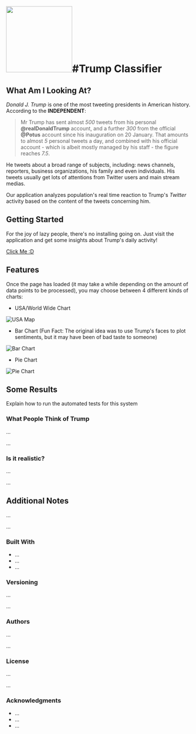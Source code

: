 
# <img src="http://vectorlogo4u.com/wp-content/uploads/2016/06/twitter-icon-vector.png" width="180">#Trump Classifier

## What Am I Looking At?
*Donald J. Trump* is one of the most tweeting presidents in American history. 
According to the **INDEPENDENT**:
> Mr Trump has sent almost *500* tweets from his personal **@realDonaldTrump** account, 
and a further *300* from the official **@Potus** account since his inauguration on 20 January.
That amounts to almost *5* personal tweets a day, and combined with his
official account - which is albeit mostly managed by his staff - the figure reaches *7.5*.

He tweets about a broad range of subjects, including: news channels, reporters, business organizations, his family and even individuals. His tweets usually get lots of attentions from Twitter users and main stream medias.

Our application analyzes population's real time reaction to Trump's *Twitter* activity based on the content of the tweets concerning him.

## Getting Started
For the joy of lazy people, there's no installing going on. Just visit the application and get some insights about Trump's daily activity!

[Click Me :D](http://washeramedia.com/)

## Features
Once the page has loaded (it may take a while depending on the amount of data points to be processed), you may choose between 4 different kinds of charts:

* USA/World Wide Chart

![USA Map](https://media.giphy.com/media/l1J9GI4It9cmqS3y8/giphy.gif)
* Bar Chart (Fun Fact: The original idea was to use Trump's faces to plot sentiments, but it may have been of bad taste to someone)
 
![Bar Chart](https://media.giphy.com/media/3ov9jY32DrHyIkghTG/giphy.gif)
* Pie Chart

![Pie Chart](https://media.giphy.com/media/3o7aDeAXNlvwb58n1S/giphy.gif)


## Some Results

Explain how to run the automated tests for this system

### What People Think of Trump
...

...

### Is it realistic?
...

...

## Additional Notes

...

...

### Built With

* ...
* ...
* ...

### Versioning

...

...

### Authors

...

...

### License
...

...

### Acknowledgments

* ...
* ...
* ...

